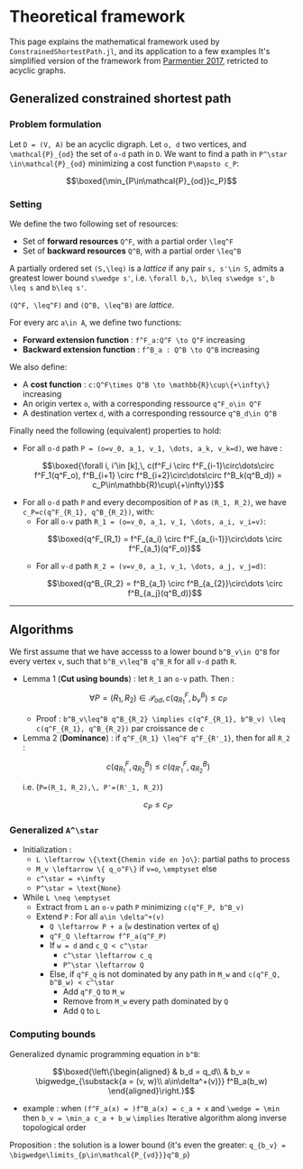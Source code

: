 # Theoretical framework

This page explains the mathematical framework used by `ConstrainedShortestPath.jl`, and its application to a few examples It's simplified version of the framework from [Parmentier 2017](https://arxiv.org/abs/1504.07880), retricted to acyclic graphs.

## Generalized constrained shortest path

### Problem formulation

Let ``D = (V, A)`` be an acyclic digraph. Let ``o, d`` two vertices, and ``\mathcal{P}_{od}`` the set of ``o-d`` path in ``D``. We want to find a path in ``P^\star \in\mathcal{P}_{od}`` minimizing a cost function ``P\mapsto c_P``:
```math
\boxed{\min_{P\in\mathcal{P}_{od}}c_P}
```

### Setting

We define the two following set of resources:
- Set of **forward resources** ``Q^F``, with a partial order ``\leq^F``
- Set of **backward resources** ``Q^B``, with a partial order ``\leq^B``

A partially ordered set ``(S,\leq)`` is a *lattice* if any pair ``s, s'\in S``, admits a greatest lower bound ``s\wedge s'``, i.e. ``\forall b,\, b\leq s\wedge s'``, ``b \leq s`` and ``b\leq s'``.

``(Q^F, \leq^F)`` and ``(Q^B, \leq^B)`` are *lattice*.

For every arc ``a\in A``, we define two functions:
  - **Forward extension function** : ``f^F_a:Q^F \to Q^F`` increasing
  - **Backward extension function** : ``f^B_a : Q^B \to Q^B`` increasing

We also define:
- A **cost function** : ``c:Q^F\times Q^B \to \mathbb{R}\cup\{+\infty\}`` increasing
- An origin vertex ``o``, with a corresponding ressource ``q^F_o\in Q^F``
- A destination vertex ``d``, with a corresponding ressource ``q^B_d\in Q^B``

Finally need the following (equivalent) properties to hold:
- For all ``o-d`` path ``P = (o=v_0, a_1, v_1, \dots, a_k, v_k=d)``, we have :
  ```math
  \boxed{\forall i, i'\in [k],\, c(f^F_i \circ f^F_{i-1}\circ\dots\circ f^F_1(q^F_o), f^B_{i+1} \circ f^B_{i+2}\circ\dots\circ f^B_k(q^B_d)) = c_P\in\mathbb{R}\cup\{+\infty\}}
  ```
- For all ``o-d`` path ``P`` and every decomposition of ``P`` as ``(R_1, R_2)``, we have ``c_P=c(q^F_{R_1}, q^B_{R_2})``, with:
  - For all ``o-v`` path ``R_1 = (o=v_0, a_1, v_1, \dots, a_i, v_i=v)``:
    ```math
    \boxed{q^F_{R_1} = f^F_{a_i} \circ f^F_{a_{i-1}}\circ\dots \circ f^F_{a_1}(q^F_o)}
    ```
  - For all ``v-d`` path ``R_2 = (v=v_0, a_1, v_1, \dots, a_j, v_j=d)``:
    ```math
    \boxed{q^B_{R_2} = f^B_{a_1} \circ f^B_{a_{2}}\circ\dots \circ f^B_{a_j}(q^B_d)}
    ```

---

## Algorithms

We first assume that we have accesss to a lower bound ``b^B_v\in Q^B`` for every vertex ``v``, such that ``b^B_v\leq^B q^B_R`` for all ``v-d`` path ``R``.
- Lemma 1 (**Cut using bounds**) : let ``R_1`` an ``o-v`` path. Then :
  ```math
  \forall P = (R_1, R_2)\in \mathcal{P}_{od},\, c(q^F_{R_1}, b^B_v)\leq c_P
  ```
  - Proof : ``b^B_v\leq^B q^B_{R_2} \implies c(q^F_{R_1}, b^B_v) \leq c(q^F_{R_1}, q^B_{R_2})`` par croissance de ``c``
- Lemma 2 (**Dominance**) : if ``q^F_{R_1} \leq^F q^F_{R'_1}``, then for all ``R_2`` :
  ```math
  c(q^F_{R_1}, q^B_{R_2})\leq c(q^F_{R'_1}, q^B_{R_2})
  ```
  i.e. (``P=(R_1, R_2),\, P'=(R'_1, R_2)``)
  ```math
  c_P \leq c_{P'}
  ```
	
### Generalized ``A^\star``
- Initialization :
  - ``L \leftarrow \{\text{Chemin vide en }o\}``: partial paths to process
  - ``M_v \leftarrow \{ q_o^F\}`` if ``v=o``, ``\emptyset`` else
  - ``c^\star = +\infty``
  - ``P^\star = \text{None}``
- While ``L \neq \emptyset``
  - Extract from ``L`` an ``o-v`` path ``P`` minimizing ``c(q^F_P, b^B_v)``
  - Extend ``P`` : For all ``a\in \delta^+(v)``
    - ``Q \leftarrow P + a`` (``w`` destination vertex of ``q``)
    - ``q^F_Q \leftarrow f^F_a(q^F_P)``
    - If ``w = d`` and ``c_Q < c^\star``
      - ``c^\star \leftarrow c_q``
      - ``P^\star \leftarrow Q``
    - Else, if ``q^F_q`` is not dominated by any path in ``M_w`` and ``c(q^F_Q, b^B_w) < c^\star``
      - Add ``q^F_Q`` to ``M_w``
      - Remove from ``M_w`` every path dominated by ``Q``
      - Add ``Q`` to ``L``

### Computing bounds
Generalized dynamic programming equation in ``b^B``:
```math
\boxed{\left\{\begin{aligned}
& b_d = q_d\\
& b_v = \bigwedge_{\substack{a = (v, w)\\ a\in\delta^+(v)}} f^B_a(b_w)
\end{aligned}\right.}
```
  - example : when ``(f^F_a(x) = )f^B_a(x) = c_a + x`` and ``\wedge = \min`` then ``b_v = \min_a c_a + b_w``
``\implies`` Iterative algorithm along inverse topological order

Proposition : the solution is a lower bound (it's even the greater: ``q_{b_v} = \bigwedge\limits_{p\in\mathcal{P_{vd}}}q^B_p``)
